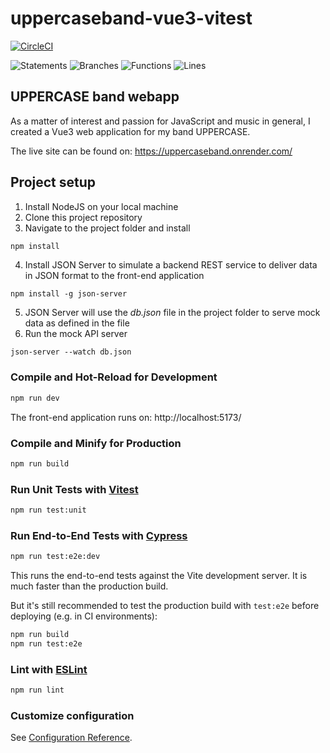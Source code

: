 # uppercaseband-vue3-vitest

[![CircleCI](https://dl.circleci.com/status-badge/img/gh/markdeleon01/uppercaseband-vue3-vitest/tree/main.svg?style=svg)](https://dl.circleci.com/status-badge/redirect/gh/markdeleon01/uppercaseband-vue3-vitest/tree/main)

![Statements](#statements#)
![Branches](#branches#)
![Functions](#functions#)
![Lines](#lines#)

## UPPERCASE band webapp

As a matter of interest and passion for JavaScript and music in general, I created a Vue3 web application for my band UPPERCASE.

The live site can be found on: https://uppercaseband.onrender.com/

## Project setup

1.  Install NodeJS on your local machine
2.  Clone this project repository
3.  Navigate to the project folder and install

```sh
npm install
```

4.  Install JSON Server to simulate a backend REST service to deliver data in JSON format to the front-end application

```
npm install -g json-server
```

5.  JSON Server will use the _db.json_ file in the project folder to serve mock data as defined in the file
6.  Run the mock API server

```
json-server --watch db.json
```

### Compile and Hot-Reload for Development

```sh
npm run dev
```

The front-end application runs on: http://localhost:5173/

### Compile and Minify for Production

```sh
npm run build
```

### Run Unit Tests with [Vitest](https://vitest.dev/)

```sh
npm run test:unit
```

### Run End-to-End Tests with [Cypress](https://www.cypress.io/)

```sh
npm run test:e2e:dev
```

This runs the end-to-end tests against the Vite development server.
It is much faster than the production build.

But it's still recommended to test the production build with `test:e2e` before deploying (e.g. in CI environments):

```sh
npm run build
npm run test:e2e
```

### Lint with [ESLint](https://eslint.org/)

```sh
npm run lint
```

### Customize configuration

See [Configuration Reference](https://cli.vuejs.org/config/).
